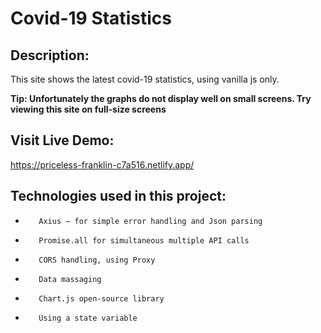 # Covid-19 Statistics

## Description:

This site shows the latest covid-19 statistics, using vanilla js only.

**Tip: Unfortunately the graphs do not display well on small screens. Try viewing this site on full-size screens**

## Visit Live Demo:

https://priceless-franklin-c7a516.netlify.app/

## Technologies used in this project:

-        Axius – for simple error handling and Json parsing
-        Promise.all for simultaneous multiple API calls
-        CORS handling, using Proxy
-        Data massaging
-        Chart.js open-source library
-        Using a state variable
